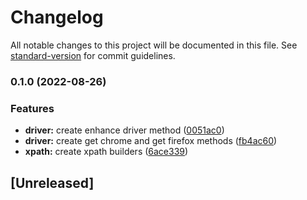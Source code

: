 # Changelog

All notable changes to this project will be documented in this file. See [standard-version](https://github.com/conventional-changelog/standard-version) for commit guidelines.

### 0.1.0 (2022-08-26)

### Features

* **driver:** create enhance driver method ([0051ac0](https://github.com/adrianpothuaud/enhanced-selenium/commit/0051ac004d5838cf8bd5e95f675e1585d286937e))
* **driver:** create get chrome and get firefox methods ([fb4ac60](https://github.com/adrianpothuaud/enhanced-selenium/commit/fb4ac60c0322adbf4f22bbc5093d9a54e868cc1f))
* **xpath:** create xpath builders ([6ace339](https://github.com/adrianpothuaud/enhanced-selenium/commit/6ace339db061aaed6c0c2edb94db95958d423747))

## [Unreleased]
